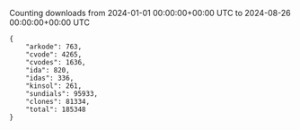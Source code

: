
Counting downloads from 2024-01-01 00:00:00+00:00 UTC to 2024-08-26 00:00:00+00:00 UTC

```
{
    "arkode": 763,
    "cvode": 4265,
    "cvodes": 1636,
    "ida": 820,
    "idas": 336,
    "kinsol": 261,
    "sundials": 95933,
    "clones": 81334,
    "total": 185348
}
```
